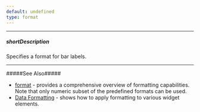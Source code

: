 ```yaml
---
default: undefined
type: format
---
```

---
##### shortDescription
Specifies a format for bar labels.

---
#####See Also#####
- [format](/api-reference/50%20Common/Object%20Structures/format '/Documentation/ApiReference/Common/Object_Structures/format/') - provides a comprehensive overview of formatting capabilities. Note that only numeric subset of the predefined formats can be used.
- [Data Formatting](/Documentation/Guide/Widgets/Common/Data_Visualization_Widgets/Data_Formatting/#Data_Formatting) - shows how to apply formatting to various widget elements.